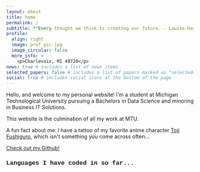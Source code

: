 ```yaml
---
layout: about
title: home
permalink: /
subtitle: *"Every thought we think is creating our future. - Louise Hay"*
profile:
  align: right
  image: prof_pic.jpg
  image_circular: false
  more_info: >
    <p>Charlevoix, MI 49720</p>
news: true # includes a list of news items
selected_papers: false # includes a list of papers marked as "selected={true}"
social: true # includes social icons at the bottom of the page
---
```


Hello, and welcome to my personal website! I'm a student at Michigan Technological University pursuing a Bachelors in Data Science and minoring in Business IT Solutions. 

This website is the culmination of all my work at MTU.

A fun fact about me: I have a tattoo of my favorite anime character [Toji Fushiguro](https://jujutsu-kaisen.fandom.com/wiki/Toji_Fushiguro), which isn't something you come across often...

<a href='https://github.com/aidanboop'>Check out my Github!</a>

<div>
    <h3 style="font-family: 'Courier New', Courier, monospace;">Languages I have coded in so far...</h3>
    <p>
        <i class="fa-brands fa-java icon-size"></i>
        <i class="fa-solid fa-code icon-size"></i>
        <i class="fa-brands fa-markdown icon-size"></i>
        <i class="fa-solid fa-terminal icon-size"></i>
        <i class="fa-brands fa-python icon-size"></i>
    </p>
</div>

<style>
    .icon-size {
        font-size: 60px;
    }
</style>
